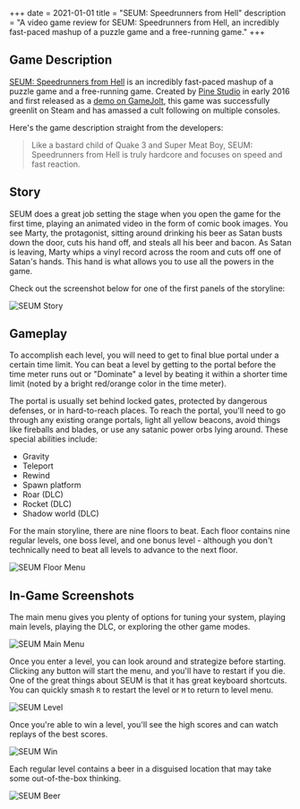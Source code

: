 +++
date = 2021-01-01
title = "SEUM: Speedrunners from Hell"
description = "A video game review for SEUM: Speedrunners from Hell, an incredibly fast-paced mashup of a puzzle game and a free-running game."
+++

## Game Description

[SEUM: Speedrunners from Hell](https://store.steampowered.com/app/457210/SEUM_Speedrunners_from_Hell/)
is an incredibly fast-paced mashup of a puzzle game and a free-running game.
Created by [Pine Studio](https://pinestudio.co) in early 2016 and first released
as a
[demo on GameJolt](https://gamejolt.com/games/seum-speedrunners-from-hell-demo/154868),
this game was successfully greenlit on Steam and has amassed a cult following on
multiple consoles.

Here's the game description straight from the developers:

> Like a bastard child of Quake 3 and Super Meat Boy, SEUM: Speedrunners from
> Hell is truly hardcore and focuses on speed and fast reaction.

## Story

SEUM does a great job setting the stage when you open the game for the first
time, playing an animated video in the form of comic book images. You see Marty,
the protagonist, sitting around drinking his beer as Satan busts down the door,
cuts his hand off, and steals all his beer and bacon. As Satan is leaving, Marty
whips a vinyl record across the room and cuts off one of Satan's hands. This
hand is what allows you to use all the powers in the game.

Check out the screenshot below for one of the first panels of the storyline:

![SEUM Story](https://img.cleberg.io/blog/20210101-seum/seum_story.png)

## Gameplay

To accomplish each level, you will need to get to final blue portal under a
certain time limit. You can beat a level by getting to the portal before the
time meter runs out or "Dominate" a level by beating it within a shorter time
limit (noted by a bright red/orange color in the time meter).

The portal is usually set behind locked gates, protected by dangerous defenses,
or in hard-to-reach places. To reach the portal, you'll need to go through any
existing orange portals, light all yellow beacons, avoid things like fireballs
and blades, or use any satanic power orbs lying around. These special abilities
include:

-   Gravity
-   Teleport
-   Rewind
-   Spawn platform
-   Roar (DLC)
-   Rocket (DLC)
-   Shadow world (DLC)

For the main storyline, there are nine floors to beat. Each floor contains nine
regular levels, one boss level, and one bonus level - although you don't
technically need to beat all levels to advance to the next floor.

![SEUM Floor Menu](https://img.cleberg.io/blog/20210101-seum/seum_floor.png)

## In-Game Screenshots

The main menu gives you plenty of options for tuning your system, playing main
levels, playing the DLC, or exploring the other game modes.

![SEUM Main Menu](https://img.cleberg.io/blog/20210101-seum/seum_menu.png)

Once you enter a level, you can look around and strategize before starting.
Clicking any button will start the menu, and you'll have to restart if you die.
One of the great things about SEUM is that it has great keyboard shortcuts. You
can quickly smash `R` to restart the level or `M` to return to level menu.

![SEUM Level](https://img.cleberg.io/blog/20210101-seum/seum_level.png)

Once you're able to win a level, you'll see the high scores and can watch
replays of the best scores.

![SEUM Win](https://img.cleberg.io/blog/20210101-seum/seum_win.png)

Each regular level contains a beer in a disguised location that may take some
out-of-the-box thinking.

![SEUM Beer](https://img.cleberg.io/blog/20210101-seum/seum_beer.png)
